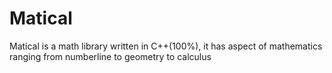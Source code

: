 # Matical
Matical is a math library written in C++(100%), it has aspect of mathematics ranging from numberline to geometry to calculus
